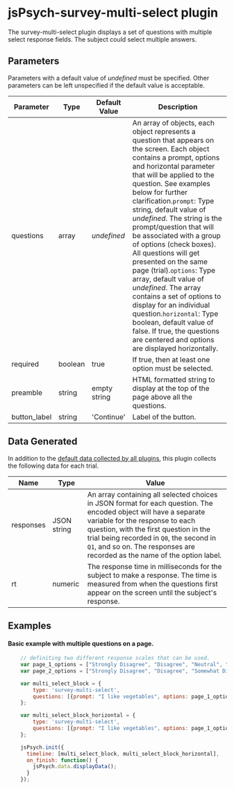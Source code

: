 # jsPsych-survey-multi-select plugin

The survey-multi-select plugin displays a set of questions with multiple select response fields. The subject could select multiple answers.

## Parameters

Parameters with a default value of *undefined* must be specified. Other parameters can be left unspecified if the default value is acceptable.

Parameter | Type | Default Value | Description
----------|------|---------------|------------
questions | array | *undefined* | An array of objects, each object represents a question that appears on the screen. Each object contains a prompt, options and horizontal parameter that will be applied to the question. See examples below for further clarification.`prompt`: Type string, default value of *undefined*. The string is the prompt/question that will be associated with a group of options (check boxes). All questions will get presented on the same page (trial).`options`: Type array, default value of *undefined*. The array contains a set of options to display for an individual question.`horizontal`: Type boolean, default value of false. If true, the questions are centered and options are displayed horizontally.
required | boolean | true | If true, then at least one option must be selected.
preamble | string | empty string | HTML formatted string to display at the top of the page above all the questions.
button_label | string |  'Continue' | Label of the button.

## Data Generated

In addition to the [default data collected by all plugins](overview#datacollectedbyplugins), this plugin collects the following data for each trial.

Name | Type | Value
-----|------|------
responses | JSON string | An array containing all selected choices in JSON format for each question. The encoded object will have a separate variable for the response to each question, with the first question in the trial being recorded in `Q0`, the second in `Q1`, and so on. The responses are recorded as the name of the option label.
rt | numeric | The response time in milliseconds for the subject to make a response. The time is measured from when the questions first appear on the screen until the subject's response.

## Examples

#### Basic example with multiple questions on a page.

```javascript
    // definiting two different response scales that can be used.
    var page_1_options = ["Strongly Disagree", "Disagree", "Neutral", "Agree", "Strongly Agree"];
    var page_2_options = ["Strongly Disagree", "Disagree", "Somewhat Disagree", "Neural", "Somewhat Agree", "Agree", "Strongly Agree"];

    var multi_select_block = {
        type: 'survey-multi-select',
        questions: [{prompt: "I like vegetables", options: page_1_options}, {prompt: "I like fruit", options: page_2_options}]
    };

    var multi_select_block_horizontal = {
        type: 'survey-multi-select',
        questions: [{prompt: "I like vegetables", options: page_1_options, horizontal: true}, {prompt: "I like fruit", options: page_2_options, horiztonal: false}]
    };

    jsPsych.init({
      timeline: [multi_select_block, multi_select_block_horizontal],
      on_finish: function() {
        jsPsych.data.displayData();
      }
    });
```
